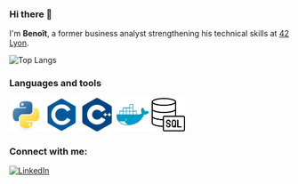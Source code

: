 ### Hi there 👋

<!--
**benoitTerral/benoitTerral** is a ✨ _special_ ✨ repository because its `README.md` (this file) appears on your GitHub profile.

Here are some ideas to get you started:

- 🔭 I’m currently working on ...
- 🌱 I’m currently learning ...
- 👯 I’m looking to collaborate on ...
- 🤔 I’m looking for help with ...
- 💬 Ask me about ...
- 📫 How to reach me: ...
- 😄 Pronouns: ...
- ⚡ Fun fact: ...
-->

I'm **Benoît**, a former business analyst strengthening his technical skills at [42 Lyon](https://42lyon.fr/).

![Top Langs](https://github-readme-stats.vercel.app/api/top-langs/?username=benoitTerral&layout=compact)

### Languages and tools
<p align="left">
	<img src="https://github.com/devicons/devicon/blob/master/icons/python/python-original.svg" alt="c" width="60" height="60" style="max-width: 100%;">
	<img src="https://github.com/devicons/devicon/blob/master/icons/c/c-plain.svg" alt="c" width="60" height="60" style="max-width: 100%;">  
	<img src="https://github.com/devicons/devicon/blob/master/icons/cplusplus/cplusplus-plain.svg" width="60" height="60" style="max-width: 100%;">
	<img src="https://github.com/devicons/devicon/blob/master/icons/docker/docker-plain.svg" width="60" height="60" style="max-width: 100%;">
	<img src="./sql.png" width="60" height="60" style="max-width: 100%;">
</p>

### Connect with me:

<p align="left">
  <a href="https://www.linkedin.com/in/benoitterral/" target="_blank" style="margin-right: 20px;">
    <img src="https://raw.githubusercontent.com/rahuldkjain/github-profile-readme-generator/master/src/images/icons/Social/linked-in-alt.svg" height="40" width="40" alt="LinkedIn">
  </a>
</p>
